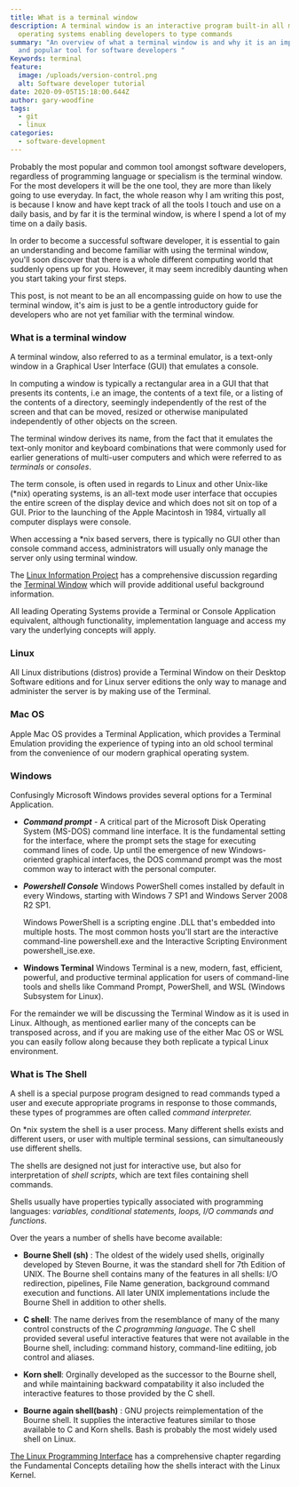 ```yaml
---
title: What is a terminal window
description: A terminal window is an interactive program built-in all major
  operating systems enabling developers to type commands
summary: "An overview of what a terminal window is and why it is an important
  and popular tool for software developers "
Keywords: terminal
feature:
  image: /uploads/version-control.png
  alt: Software developer tutorial
date: 2020-09-05T15:18:00.644Z
author: gary-woodfine
tags:
  - git
  - linux
categories:
  - software-development
---
```

Probably the most popular and common tool amongst software developers, regardless of programming language or specialism is the terminal window.  For the most developers it will be the one tool, they are more than likely going to use everyday. In fact, the whole reason why I am writing this post, is because I know and have kept track of all the tools I touch and use on a daily basis, and by far it is the terminal window, is where I spend a lot of my time on a daily basis.

In order to become a successful software developer, it is essential to gain an understanding and become familiar with using the terminal window, you'll soon discover that there is a whole different computing world that suddenly opens up for you.  However, it may seem incredibly daunting when you start taking your first steps.

This post, is not meant to be an all encompassing guide on how to use the terminal window,  it's aim is just to be a gentle introductory guide for developers who are not yet familiar with the terminal window.

### What is a terminal window

A terminal window, also referred to as a terminal emulator, is a text-only window in a Graphical User Interface (GUI) that emulates a console.

In computing a window is typically a rectangular area in a GUI that that presents its contents, i.e an image, the contents of a text file, or a listing of the contents of a directory, seemingly independently of the rest of the screen and that can be moved, resized or otherwise manipulated independently of other objects on the screen.

The terminal window derives its name, from the fact that it emulates the text-only monitor and keyboard combinations that were commonly used for earlier generations of multi-user computers and which were referred to as *terminals* or *consoles*.

The term console, is often used in regards to Linux and other Unix-like (*nix) operating systems, is an all-text mode user interface that occupies the entire screen of the display device and which does not sit on top of a GUI. Prior to the launching of the Apple Macintosh in 1984, virtually all computer displays were console.

When accessing a *nix based servers, there is typically no GUI other than console command access, administrators will usually only manage the server only using terminal window.

The [Linux Information Project](http://www.linfo.org/index.html) has a comprehensive discussion regarding the [Terminal Window](http://www.linfo.org/terminal_window.html)
 which will provide additional useful background information.

All leading Operating Systems provide a Terminal or Console Application equivalent,  although functionality, implementation language and access my vary the underlying concepts will apply.

### Linux

All Linux distributions (distros) provide a Terminal Window on their Desktop Software editions and for Linux server editions the only way to manage and administer the server is by making use of the Terminal.

### Mac OS

Apple Mac OS provides a Terminal Application, which provides a Terminal Emulation providing the experience of typing into an old school terminal from the convenience of our modern graphical operating system.

### Windows

Confusingly Microsoft Windows provides several options for a Terminal Application.

* ***Command prompt*** - A critical part of the Microsoft Disk Operating System (MS-DOS) command line interface. It is the fundamental setting for the interface, where the prompt sets the stage for executing command lines of code. Up until the emergence of new Windows-oriented graphical interfaces, the DOS command prompt was the most common way to interact with the personal computer.
* ***Powershell Console***
  Windows PowerShell comes installed by default in every Windows, starting with Windows 7 SP1 and Windows Server 2008 R2 SP1. 

  Windows PowerShell is a scripting engine .DLL that's embedded into multiple hosts. The most common hosts you'll start are the interactive command-line powershell.exe and the Interactive Scripting Environment powershell_ise.exe.
* **Windows Terminal**
  Windows Terminal is a new, modern, fast, efficient, powerful, and productive terminal application for users of command-line tools and shells like Command Prompt, PowerShell, and WSL (Windows Subsystem for Linux).

For the remainder we will be discussing the Terminal Window as it is used in Linux.  Although, as mentioned earlier many of the concepts can be transposed across, and if you are making use of the either Mac OS or WSL you can easily follow along because they both replicate a typical Linux environment.

### What is The Shell

A shell is a special purpose program designed to read commands typed a user and execute appropriate programs in response to those commands, these types of programmes are often called *command interpreter.*

On *nix system the shell is a user process. Many different shells exists and different users, or user with multiple terminal sessions, can simultaneously use different shells.

The shells are designed not just for interactive use, but also for interpretation of *shell scripts*, which are text files containing shell commands. 

Shells usually have properties typically associated with programming languages: *variables, conditional statements, loops, I/O commands and functions*. 

Over the years a number of shells have become available:

* **Bourne Shell (sh)** : The oldest of the widely used shells, originally developed by Steven Bourne, it was the standard shell for 7th Edition of UNIX. The Bourne shell contains many of the features in all shells: I/O redirection, pipelines, File Name generation, background command execution and functions. All later UNIX implementations include the Bourne Shell in addition to other shells.

* **C shell**: The name derives from the resemblance of many of the many control constructs of the *C programming language*. The C shell provided several useful interactive features that were not available in the Bourne shell, including: command history, command-line editiing, job control and aliases.

* **Korn shell**: Orginally developed as the successor to the Bourne shell, and while maintaining backward compatability it also included the interactive features to those provided by the C shell.

* **Bourne again shell(bash)** : GNU projects reimplementation of the Bourne shell. It supplies the interactive features similar to those available to C and Korn shells.  Bash is probably the most widely used shell on Linux.

[The Linux Programming Interface](https://amzn.to/2F8btfc) has a comprehensive chapter regarding the Fundamental Concepts detailing how the shells interact with the Linux Kernel. 

